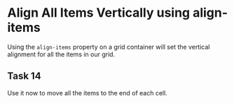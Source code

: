 # Align All Items Vertically using align-items
Using the `align-items` property on a grid container will set the vertical alignment for all the items in our grid.
## Task 14
Use it now to move all the items to the end of each cell.
